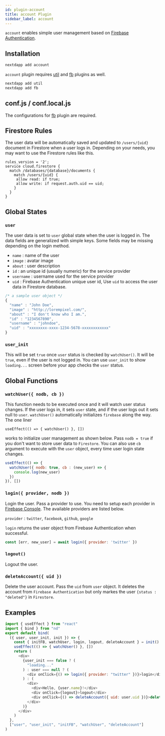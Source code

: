 ```yaml
---
id: plugin-account
title: account Plugin
sidebar_label: account
---
```


`account` enables simple user management based on [Firebase Authentication](https://firebase.google.com/docs/auth).

## Installation

```bash
nextdapp add account
```


`account` plugin requires [util](/next-dapp/docs/plugin-util) and [fb](/next-dapp/docs/plugin-fb) plugins as well.

```bash
nextdapp add util
nextdapp add fb
```

## conf.js / conf.local.js

The configurations for [fb](/next-dapp/docs/plugin-fb#confjs--conflocaljs) plugin are required.

## Firestore Rules

The user data will be automatically saved and updated to `/users/{uid}` document in Firestore when a user logs in. Depending on your needs, you may want to use the Firestore rules like this.

```
rules_version = '2';
service cloud.firestore {
  match /databases/{database}/documents {
    match /users/{uid} {
     allow read: if true;
     allow write: if request.auth.uid == uid;
    }
  }
}
```

## Global States

### `user`

The user data is set to `user` global state when the user is logged in. The data fields are generalized with simple keys. Some fields may be missing depending on the login method.

* `name` : name of the user
* `image` : avatar image
* `about` : user description
* `id` : an unique id (usually numeric) for the service provider
* `username` : username used for the service provider
* `uid` : Firebase Authentication unique user id, Use `uid` to access the user data in Firestore database.

```javascript
/* a sample user object */
{
  "name" : "John Doe",
  "image" : "http://lorempixel.com/",
  "about" : "I don't know who I am.",
  "id" : "1234567890",
  "username" : "johndoe",
  "uid" : "xxxxxxxx-xxxx-1234-5678-xxxxxxxxxxxx"
}
```

### `user_init`

This will be set `true` once `user` status is checked by `watchUser()`. It will be `true`, even if the user is not logged in. You can use `user_init` to show `loading...` screen before your app checks the `user` status.

## Global Functions

### `watchUser({ nodb, cb })`

This function needs to be executed once and it will watch user status changes. If the user logs in, it sets `user` state, and if the user logs out it sets null to `user`. `watchUser()` automatically initializes `firebase` along the way. The one liner

`useEffect(() => { watchUser() }, [])`

works to initialize user management as shown below. Pass `nodb = true` if you don't want to store user data to `Firestore`. You can also use `cb` argument to execute with the `user` object, every time user login state changes.

```javascript
useEffect(() => {
  watchUser({ nodb: true, cb : (new_user) => {
    console.log(new_user)
  })
}), [])
```

### `login({ provider, nodb })`

Login the user. Pass a provider to use. You need to setup each provider in [Firebase Console](https://console.firebase.google.com). The available providers are listed below.

`provider` : `twitter`, `facebook`, `github`, `google`

`login` returns the user object from Firebase Authentication when successful.

```javascript
const [err, new_user] = await login({ provider: 'twitter' })
```

### `logout()`

Logout the user.

### `deleteAccount({ uid })`

Delete the user account. Pass the `uid` from `user` object. It deletes the account from `Firebase Authentication` but only markes the user `{status : "deleted"}` in `Firestore`.

## Examples

```javascript
import { useEffect } from "react"
import { bind } from "nd"
export default bind(
  ({ user, user_init, init }) => {
    const { initFB, watchUser, login, logout, deleteAccount } = init()
    useEffect(() => { watchUser() }, [])
    return (
      <div>
        {user_init === false ? (
          "loading..."
        ) : user === null ? (
          <div onClick={() => login({ provider: "twitter" })}>login</div>
        ) : (
          <div>
		    <div>Hello, {user.name}!</div>
            <div onClick={logout}>logout</div>
            <div onClick={() => deleteAccount({ uid: user.uid })}>delete</div>
          </div>
        )}
      </div>
    )
  },
  ["user", "user_init", "initFB", "watchUser", "deleteAccount"]
)
```
